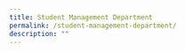 ```yaml
---
title: Student Management Department
permalink: /student-management-department/
description: ""
---
```

